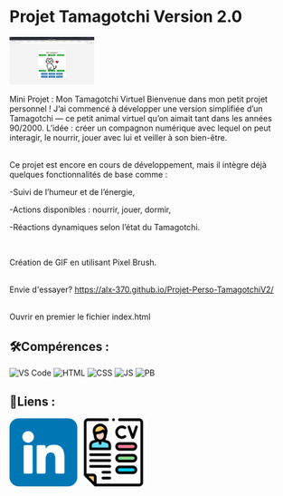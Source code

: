 # Projet Tamagotchi Version 2.0
<img src= "imgTamagotchi.png" width="150"/>

<p>Mini Projet : Mon Tamagotchi Virtuel
Bienvenue dans mon petit projet personnel ! J’ai commencé à développer une version simplifiée d’un Tamagotchi — ce petit animal virtuel qu’on aimait tant dans les années 90/2000. L’idée : créer un compagnon numérique avec lequel on peut interagir, le nourrir, jouer avec lui et veiller à son bien-être.<br><br>


  Ce projet est encore en cours de développement, mais il intègre déjà quelques fonctionnalités de base comme :

  -Suivi de l’humeur et de l’énergie,

  -Actions disponibles : nourrir, jouer, dormir,

  -Réactions dynamiques selon l’état du Tamagotchi.</p><br>


 Création de GIF en utilisant Pixel Brush.<br><br>

 Envie d'essayer?
https://alx-370.github.io/Projet-Perso-TamagotchiV2/<br><br>



<p>Ouvrir en premier le fichier index.html</p>


## 🛠️Compérences :

![VS Code](https://img.shields.io/badge/-VS%20Code-007ACC?style=flat&logo=visual-studio-code&logoColor=white)
![HTML](https://img.shields.io/badge/-HTML-E34F26?style=flat&logo=html5&logoColor=white)
![CSS](https://img.shields.io/badge/-CSS-1572B6?style=flat&logo=css3&logoColor=white)
![JS](https://img.shields.io/badge/Javascript-blue?logo=javascript&logoColor=white)
![PB](https://img.shields.io/badge/PixelBrush-8F00FF?logo=pixelbrush&logoColor=white)


## 🔗Liens :

<a href="https://www.linkedin.com/in/alexismoreau37/"><img width=120px src="linkedin.png"></a>
<a href="CVAlexisMoreauV3.2.pdf"><img width=120px src="IconeCV.png"></a>
